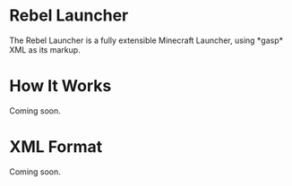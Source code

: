 Rebel Launcher
==============

The Rebel Launcher is a fully extensible Minecraft Launcher, using \*gasp\* XML as its markup.

How It Works
============

Coming soon.

XML Format
==========
Coming soon.